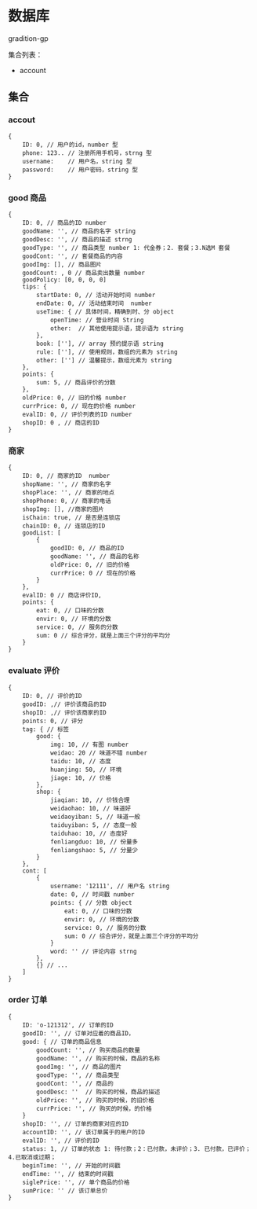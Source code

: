 # 数据库
gradition-gp

集合列表：
* account

## 集合
### accout
	{
    	ID: 0, // 用户的id，number 型
        phone: 123.. // 注册所用手机号，strng 型
        username:    // 用户名，string 型
        password:    // 用户密码，string 型
    }

### good 商品
	{
    	ID: 0, // 商品的ID number
        goodName: '', // 商品的名字 string
        goodDesc: '', // 商品的描述 strng
        goodType: '', // 商品类型 number 1: 代金券；2. 套餐；3.N选M 套餐
        goodCont: '', // 套餐商品的内容
        goodImg: [], // 商品图片
        goodCount: , 0 // 商品卖出数量 number
        goodPolicy: [0, 0, 0, 0]
        tips: {
        	startDate: 0, // 活动开始时间 number
        	endDate: 0, // 活动结束时间  number
            useTime: { // 具体时间，精确到时、分 object
            	openTime: // 营业时间 String
                other:  // 其他使用提示语，提示语为 string
            },
            book: [''], // array 预约提示语 string
            rule: [''], // 使用规则，数组的元素为 string
            other: [''] // 温馨提示，数组元素为 string
        },
        points: {
        	sum: 5, // 商品评价的分数
        },
        oldPrice: 0, // 旧的价格 number
        currPrice: 0, // 现在的价格 number
        evalID: 0, // 评价列表的ID number
        shopID: 0 , // 商店的ID
    }

### 商家
    {
    	ID: 0, // 商家的ID  number
        shopName: '', // 商家的名字
        shopPlace: '', // 商家的地点
        shopPhone: 0, // 商家的电话
        shopImg: [], //商家的图片
        isChain: true, // 是否是连锁店
        chainID: 0, // 连锁店的ID
        goodList: [
        	{
            	goodID: 0, // 商品的ID
                goodName: '', // 商品的名称
                oldPrice: 0, // 旧的价格
                currPrice: 0 // 现在的价格
            }
        },
        evalID: 0 // 商店评价ID,
        points: {
        	eat: 0, // 口味的分数
            envir: 0, // 环境的分数
            service: 0, // 服务的分数
            sum: 0 // 综合评分，就是上面三个评分的平均分
		}
	}
### evaluate 评价
	{
    	ID: 0, // 评价的ID
        goodID: ,// 评价该商品的ID
        shopID: ,// 评价该商家的ID
    	points: 0, // 评分
        tag: { // 标签
        	good: {
            	img: 10, // 有图 number
                weidao: 20 // 味道不错 number
                taidu: 10, // 态度
                huanjing: 50, // 环境
                jiage: 10, // 价格
            },
            shop: {
            	jiaqian: 10, // 价钱合理
                weidaohao: 10, // 味道好
                weidaoyiban: 5, // 味道一般
                taiduyiban: 5, // 态度一般
                taiduhao: 10, // 态度好
                fenliangduo: 10, // 份量多
                fenliangshao: 5, // 分量少
            }
        },
        cont: [
        	{
            	username: '12111', // 用户名 string
                date: 0, // 时间戳 number
                points: { // 分数 object
                	eat: 0, // 口味的分数
                    envir: 0, // 环境的分数
                    service: 0, // 服务的分数
                    sum: 0 // 综合评分，就是上面三个评分的平均分
				}
                word: '' // 评论内容 strng
            },
            {} // ...
        ]
    }
    
### order 订单
	{
    	ID: 'o-121312', // 订单的ID
        goodID: '', // 订单对应着的商品ID，
        good: { // 订单的商品信息
            goodCount: '', // 购买商品的数量
            goodName: '', // 购买的时候，商品的名称
            goodImg: '', // 商品的图片
            goodType: '', // 商品类型
            goodCont: '', // 商品的 
            goodDesc: ''  // 购买的时候，商品的描述
            oldPrice: '', // 购买的时候，的旧价格
            currPrice: '', // 购买的时候，的价格
        }
        shopID: '', // 订单的商家对应的ID
        accountID: '', // 该订单属于的用户的ID
        evalID: '', // 评价的ID
        status: 1, // 订单的状态 1: 待付款；2：已付款，未评价；3. 已付款，已评价；4.已取消或过期；
        beginTime: '', // 开始的时间戳
        endTime: '', // 结束的时间戳
        siglePrice: '', // 单个商品的价格
        sumPrice: '' // 该订单总价
    }